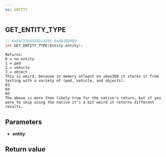 ```yaml
---
ns: ENTITY
---
```

## GET_ENTITY_TYPE

```c
// 0x8ACD366038D14505 0x0B1BD08D
int GET_ENTITY_TYPE(Entity entity);
```

```
Returns:  
0 = no entity  
1 = ped  
2 = vehicle  
3 = object  
This is weird, because in memory atleast on xbox360 it stores it from testing with a variety of (ped, vehicle, and objects).  
03   
04   
05   
The above is more then likely true for the native's return, but if you were to skip using the native it's a bit weird it returns different results.  
```

## Parameters
* **entity**: 

## Return value
